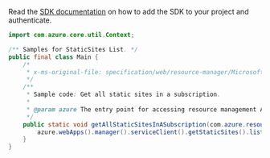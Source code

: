 Read the [SDK documentation](https://github.com/Azure/azure-sdk-for-java/blob/azure-resourcemanager_2.12.0/sdk/resourcemanager/azure-resourcemanager/README.md) on how to add the SDK to your project and authenticate.

```java
import com.azure.core.util.Context;

/** Samples for StaticSites List. */
public final class Main {
    /*
     * x-ms-original-file: specification/web/resource-manager/Microsoft.Web/stable/2021-03-01/examples/GetAllStaticSites.json
     */
    /**
     * Sample code: Get all static sites in a subscription.
     *
     * @param azure The entry point for accessing resource management APIs in Azure.
     */
    public static void getAllStaticSitesInASubscription(com.azure.resourcemanager.AzureResourceManager azure) {
        azure.webApps().manager().serviceClient().getStaticSites().list(Context.NONE);
    }
}
```
